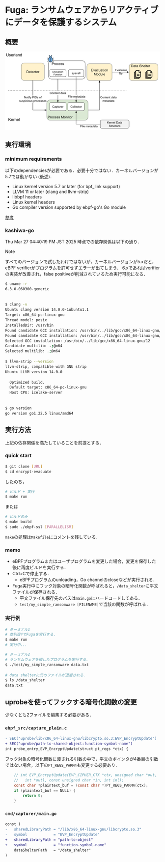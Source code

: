 # Fuga: ランサムウェアからリアクティブにデータを保護するシステム

## 概要
![System Overview](/assets/system_overview.png)

## 実行環境

### minimum requirements
以下のdependenciesが必要である．必要十分ではない．カーネルバージョンが5.7では動かない (後述)．
- Linux kernel version 5.7 or later (for bpf_link support)
- LLVM 11 or later (clang and llvm-strip)
- libbpf headers
- Linux kernel headers
- Go compiler version supported by ebpf-go's Go module

[参考](https://ebpf-go.dev/guides/getting-started/#ebpf-c-program)

### kashiwa-go
Thu Mar 27 04:40:19 PM JST 2025 時点での依存関係は以下の通り．
> [!NOTE]  
> すべてのバージョンで試したわけではないが，カーネルバージョンが5.xだと，eBPF verifierがプログラムを許可せずエラーが出てしまう．
> 6.xであればverifierの実装が改善され，false positiveが削減されているため実行可能になる．

```bash
$ uname -r
6.3.0-060300-generic


$ clang -v
Ubuntu clang version 14.0.0-1ubuntu1.1
Target: x86_64-pc-linux-gnu
Thread model: posix
InstalledDir: /usr/bin
Found candidate GCC installation: /usr/bin/../lib/gcc/x86_64-linux-gnu/11
Found candidate GCC installation: /usr/bin/../lib/gcc/x86_64-linux-gnu/12
Selected GCC installation: /usr/bin/../lib/gcc/x86_64-linux-gnu/12
Candidate multilib: .;@m64
Selected multilib: .;@m64

$ llvm-strip --version
llvm-strip, compatible with GNU strip
Ubuntu LLVM version 14.0.0

  Optimized build.
  Default target: x86_64-pc-linux-gnu
  Host CPU: icelake-server


$ go version
go version go1.22.5 linux/amd64
```

## 実行方法
上記の依存関係を満たしていることを前提とする．
### quick start
```bash
$ git clone [URL]
$ cd encrypt-evacuate
```
したのち，
```bash
# ビルド + 実行
$ make run
```
または
```bash
# ビルドのみ
$ make build
$ sudo ./ebpf-ssl [PARALLELISM]
```
`make`の処理は`Makefile`にコメントを残している．

### memo
- eBPFプログラムまたはユーザプログラムを変更した場合，変更を保存した後に再度ビルドを実行する．
- Ctrl+Cで停止する．
    - eBPFプログラムのunloading，Go channelのcloseなどが実行される．
- Fuga実行中にフック対象の暗号化関数が呼ばれると，`/data_shelter`に平文ファイルが保存される．
    - 平文ファイル保存先のパスは`main.go`にハードコードしてある．
    - `test/my_simple_ransomware [FILENAME]`で当該の関数が呼ばれる．

### 実行例
```bash
# ターミナル1
# 並列度4でFugaを実行する．
$ make run
# 実行中...
```

```bash
# ターミナル2
# ランサムウェアを模したプログラムを実行する．
$ ./test/my_simple_ransomware data.txt

# data shelterに元のファイルが退避される．
$ ls /data_shelter
data.txt
```

## uprobeを使ってフックする暗号化関数の変更
少なくとも2ファイルを編集する必要がある．

### `ebpf_src/capture_plain.c`
```diff
- SEC("uprobe/lib/x86_64-linux-gnu/libcrypto.so.3:EVP_EncryptUpdate")
+ SEC("uprobe/path-to-shared-object:function-symbol-name")
int probe_entry_EVP_EncryptUpdate(struct pt_regs *ctx) {
```
フック対象の暗号化関数に渡される引数の中で，平文のポインタが4番目の引数ではない場合，以下の`PT_REGS_PARM4`も変更する必要あり．
```c
	// int EVP_EncryptUpdate(EVP_CIPHER_CTX *ctx, unsigned char *out,
	//   int *outl, const unsigned char *in, int inl);
	const char *plaintext_buf = (const char *)PT_REGS_PARM4(ctx);
	if (plaintext_buf == NULL) {
		return 0;
	}
```

### `cmd/capturer/main.go`
```diff
const (
-	sharedLibraryPath = "/lib/x86_64-linux-gnu/libcrypto.so.3"
-	symbol            = "EVP_EncryptUpdate"
+	sharedLibraryPath = "path-to-object"
+	symbol            = "function-symbol-name"
	dataShelterPath   = "/data_shelter"
)
```
